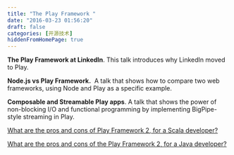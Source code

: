 ```yaml
---
title: "The Play Framework "
date: "2016-03-23 01:56:20"
draft: false
categories: [开源技术]
hiddenFromHomePage: true
---
```

**The Play Framework at LinkedIn**. 
This talk introduces why LinkedIn moved to Play.

**Node.js vs Play Framework.** 
A talk that shows how to compare two web frameworks, using Node and Play as a specific example.

**Composable and Streamable Play apps**. 
A talk that shows the power of non-blocking I/O and functional programming by implementing BigPipe-style streaming in Play.

[What are the pros and cons of Play Framework 2, for a Scala developer?](https://www.quora.com/What-are-the-pros-and-cons-of-Play-Framework-2-for-a-Scala-developer/answer/Yevgeniy-Brikman)

[What are the pros and cons of the Play Framework 2, for a Java developer?](https://www.quora.com/What-are-the-pros-and-cons-of-the-Play-Framework-2-for-a-Java-developer/answer/Yevgeniy-Brikman)
